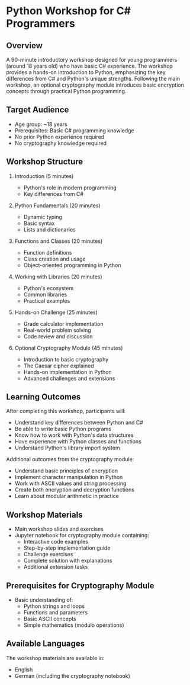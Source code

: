 # Python Workshop for C# Programmers

## Overview
A 90-minute introductory workshop designed for young programmers (around 18 years old) who have basic C# experience. The workshop provides a hands-on introduction to Python, emphasizing the key differences from C# and Python's unique strengths. Following the main workshop, an optional cryptography module introduces basic encryption concepts through practical Python programming.

## Target Audience
- Age group: ~18 years 
- Prerequisites: Basic C# programming knowledge
- No prior Python experience required
- No cryptography knowledge required

## Workshop Structure
1. Introduction (5 minutes)
   - Python's role in modern programming 
   - Key differences from C#

2. Python Fundamentals (20 minutes)
   - Dynamic typing
   - Basic syntax
   - Lists and dictionaries

3. Functions and Classes (20 minutes)
   - Function definitions
   - Class creation and usage  
   - Object-oriented programming in Python

4. Working with Libraries (20 minutes)
   - Python's ecosystem
   - Common libraries 
   - Practical examples

5. Hands-on Challenge (25 minutes)  
   - Grade calculator implementation
   - Real-world problem solving
   - Code review and discussion

6. Optional Cryptography Module (45 minutes)
   - Introduction to basic cryptography
   - The Caesar cipher explained
   - Hands-on implementation in Python
   - Advanced challenges and extensions

## Learning Outcomes
After completing this workshop, participants will:
- Understand key differences between Python and C#
- Be able to write basic Python programs 
- Know how to work with Python's data structures
- Have experience with Python classes and functions
- Understand Python's library import system

Additional outcomes from the cryptography module:
- Understand basic principles of encryption
- Implement character manipulation in Python
- Work with ASCII values and string processing
- Create both encryption and decryption functions
- Learn about modular arithmetic in practice

## Workshop Materials
- Main workshop slides and exercises
- Jupyter notebook for cryptography module containing:
  - Interactive code examples
  - Step-by-step implementation guide
  - Challenge exercises
  - Complete solution with explanations
  - Additional extension tasks

## Prerequisites for Cryptography Module
- Basic understanding of:
  - Python strings and loops
  - Functions and parameters
  - Basic ASCII concepts
  - Simple mathematics (modulo operations)

## Available Languages
The workshop materials are available in:
- English
- German (including the cryptography notebook)